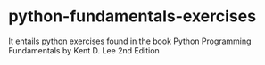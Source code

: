 # python-fundamentals-exercises
It entails python exercises found in the book Python Programming Fundamentals by Kent D. Lee 2nd Edition
